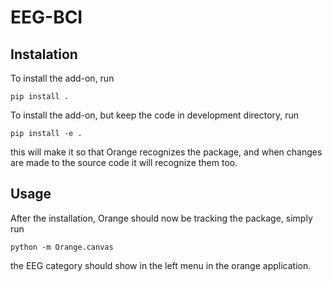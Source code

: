 # EEG-BCI

## Instalation

To install the add-on, run
    
    pip install .

To install the add-on, but keep the code in development directory, run

    pip install -e .
    
this will make it so that Orange recognizes the package, and when changes are made
to the source code it will recognize them too.

## Usage
After the installation, Orange should now be tracking the package, simply run

    python -m Orange.canvas
    
the EEG category should show in the left menu in the orange application.